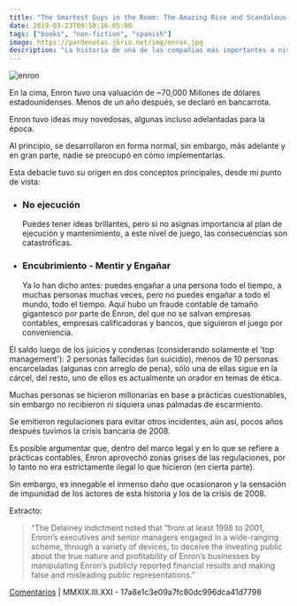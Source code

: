 ```yaml
---
title: "The Smartest Guys in the Room: The Amazing Rise and Scandalous Fall of Enron, Bethany McLean and Peter Elkind (2013)"
date: 2019-03-23T09:58:16-05:00
tags: ["books", "non-fiction", "spanish"]
image: https://pardenotas.jbrio.net/img/enron.jpg
description: "La historia de una de las compañías más importantes a nivel global y cómo lograron evaporar todo su capital"
---
```


![enron](/img/enron.jpg#c)

En la cima, Enron tuvo una valuación de ~70,000 Millones de dólares estadounidenses. Menos de un año después, se declaró en bancarrota.

Enron tuvo ideas muy novedosas, algunas incluso adelantadas para la época.

Al principio, se desarrollaron en forma normal, sin embargo, más adelante y en gran parte, nadie se preocupó en cómo implementarlas.

Esta debacle tuvo su origen en dos conceptos principales, desde mi punto de vista:

- ### No ejecución

  Puedes tener ideas brillantes, pero si no asignas importancia al plan de ejecución y mantenimiento, a este nivel de juego, las consecuencias son catastróficas.

- ### Encubrimiento - Mentir y Engañar
  Ya lo han dicho antes: puedes engañar a una persona todo el tiempo, a muchas personas muchas veces, pero no puedes engañar a todo el mundo, todo el tiempo.
  Aquí hubo un fraude contable de tamaño gigantesco por parte de Enron, del que no se salvan empresas contables, empresas calificadoras y bancos, que siguieron el juego por conveniencia.

El saldo luego de los juicios y condenas (considerando solamente el 'top management'): 2 personas fallecidas (un suicidio), menos de 10 personas encarceladas (algunas con arreglo de pena), sólo una de ellas sigue en la cárcel, del resto, uno de ellos es actualmente un orador en temas de ética.

Muchas personas se hicieron millonarias en base a prácticas cuestionables, sin embargo no recibieron ni siquiera unas palmadas de escarmiento.

Se emitieron regulaciones para evitar otros incidentes, aún así, pocos años después tuvimos la crisis bancaria de 2008.

Es posible argumentar que, dentro del marco legal y en lo que se refiere a prácticas contables, Enron aprovechó zonas grises de las regulaciones, por lo tanto no era estrictamente ilegal lo que hicieron (en cierta parte).

Sin embargo, es innegable el inmenso daño que ocasionaron y la sensación de impunidad de los actores de esta historia y los de la crisis de 2008.

Extracto:

> “The Delainey indictment noted that “from at least 1998 to 2001, Enron’s executives and senior managers engaged in a wide-ranging scheme, through a variety of devices, to deceive the investing public about the true nature and profitability of Enron’s businesses by manipulating Enron’s publicly reported financial results and making false and misleading public representations.”

[Comentarios](https://mobile.twitter.com/search?q=https%3A%2F%2Fpardenotas.jbrio.net%2Fenron%2F) | MMXIX.III.XXI - 17a8e1c3e09a7fc80dc996dca41d7798

